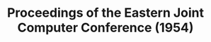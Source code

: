 ---
layout: book
title: "Proceedings of the Eastern Joint Computer Conference (1954)"
image_path: /images/books/proceedings-of-the-eastern-joint-computer-conference-1954.jpg
---